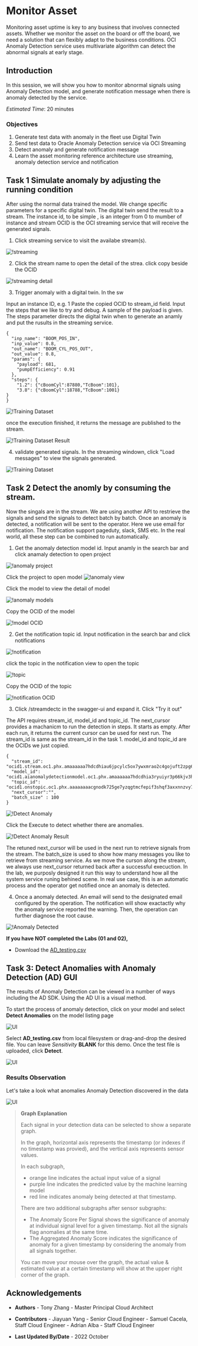 # Monitor Asset

Monitoring asset uptime is key to any business that involves connected assets. Whether we monitor the asset on the board or off the board, we need a solution that can flexibly adapt to the business conditions. OCI Anomaly Detection service uses multivariate algorithm can detect the abnormal signals at early stage.


## Introduction
In this session, we will show you how to monitor abnormal signals using Anomaly Detection model, and generate notification message when there is anomaly detected by the service.

*Estimated Time*: 20 minutes


### Objectives
1. Generate test data with anomaly in the fleet use Digital Twin
2. Send test data to Oracle Anomaly Detection service via OCI Streaming
3. Detect anomaly and generate notification message 
4. Learn the asset monitoring reference architecture use streaming, anomaly detection service and notification


## Task 1 Simulate anomaly by adjusting the running condition
After using the normal data trained the model. We change specific parameters for a specific digital twin. The digital twin send the result to a stream. The instance id, to be simple , is an integer from 0 to mumber of instance and stream OCID is the OCI streaming service that will receive the generated signals.

1. Click streaming service to visit the availabe stream(s).

![!streaming](./images/streaming.png)

2. Click the stream name to open the detail of the strea. click copy beside the OCID

![!streaming detail](./images/streaming-ocid.png)

3. Trigger anomaly with a digital twin. In the sw

Input an instance ID, e.g. 1
Paste the copied OCID to stream_id field.
Input the steps that we like to try and debug. A sample of the payload is given. The steps parameter directs the digital twin when to generate an anamly and put the rusults in the streaming service.

~~~
{
  "inp_name": "BOOM_POS_IN",
  "inp_value": 0.8,
  "out_name": "BOOM_CYL_POS_OUT",
  "out_value": 0.8,
  "params": {
    "payload": 681,
    "pumpEfficiency": 0.91
  },
  "steps": {
    "1.2": {"cBoomCyl":87880,"TcBoom":101},
    "3.8": {"cBoomCyl":18788,"TcBoom":1001}
}
}

~~~
![!Training Dataset](./images/trigger-anomaly.png)

once the execution finished, it returns the message are published to the stream.

![!Training Dataset Result](./images/trigger-anomaly-res.png)


4. validate generated signals. In the streaming windown, click "Load messages" to view the signals generated.

![!Training Dataset](./images/streaming-validation.png)


## Task 2 Detect the anomly by consuming the stream.

Now the singals are in the stream. We are using another API to restrieve the signals and send the signals to detect batch by batch. Once an anomaly is detected, a notification will be sent to the operator. Here we use email for notification. The notification support pageduty, slack, SMS etc. In the real world, all these step can be combined to run automatically.

1. Get the anomaly detection model id. Input anamly in the search bar and click anamaly detection to open project

![!anomaly project](./images/anomaly-model.png)

Click the project to open model
![!anomaly view](./images/model-project.png)

Click the model to view the detail of model

![!anomaly models](./images/model-view.png)

Copy the OCID of the model

![!model OCID](./images/model-ocid.png)

2. Get the notification topic id. Input notification in the search bar and click notifications

![!notification](./images/notification.png)

click the topic in the notification view to open the topic

![!topic](./images/notification-view.png)

Copy the OCID of the topic

![!notification OCID](./images/notification-ocid.png)


3. Click /streamdectc in the swagger-ui and expand it. Click "Try it out"

The API requires stream_id, model_id and topic_id. The next_cursor provides a machanicm to run the detection in steps. It starts as empty. After each run, it returns the current cursor can be used for next run. The stream_id is same as the stream_id in the task 1. model_id and topic_id are the OCIDs we just copied.

~~~
{
  "stream_id": "ocid1.stream.oc1.phx.amaaaaaa7hdcdhiau6jpcylc5ox7ywxmrao2c4gojuft2zpg6sprkuj6rpuq",
  "model_id": "ocid1.aianomalydetectionmodel.oc1.phx.amaaaaaa7hdcdhia3ryuiyr3p66kjv3h6hye4fm7e3tbqbpuna6ztba6wjlq",
  "topic_id": "ocid1.onstopic.oc1.phx.aaaaaaaacgnodk725ge7yzqgtmcfepif3shqf3axxnnzvy77iyftmcv6p6kq",
  "next_cursor":"",
  "batch_size" : 100
}
~~~
![!Detect Anomaly](./images/detect-anomaly.png)

Click the Execute to detect whether there are anomalies.

![!Detect Anomaly Result](./images/detect-anomaly-res.png)

The retuned next_cursor will be used in the next run to retrieve signals from the stream. The batch_size is used to show how many messages you like to retrieve from streaming service. As we move the curson along the stream, we always use next_cursor returned back after a successful execuction. In the lab, we purposly designed it run this way to understand how all the system service runing behined scene. In real use case, this is an automatic process and the operator get notified once an anomaly is detected.

4. Once a anomaly detected. An email will send to the designated email configured by the operation. The notification will show exactactly why the anomaly service reported the warning. Then, the operation can further diagnose the root cause.

![!Anomaly Detected](./images/anomaly-detected-notification.png)





**If you have NOT completed the Labs (01 and 02),**
- Download the [AD_testing.csv](https://objectstorage.us-ashburn-1.oraclecloud.com/p/L5-dC68rtjqN_oY1rqMqJs5vRa5Y0Rph12suyFhqaYN_2lvOlOp_vdCBZPh3OcOI/n/orasenatdpltintegration03/b/AD_bucket/o/AD_Testing.csv) 



## Task 3: Detect Anomalies with Anomaly Detection (AD) GUI



The results of Anomaly Detection can be viewed in a number of ways including the AD SDK. Using the AD UI is a visual method.

To start the process of anomaly detection, click on your model and select **Detect Anomalies** on the model listing page

![UI](./images/imageUI1.png " ")

Select  **AD_testing.csv** from local filesystem or drag-and-drop the desired file.
You can leave _Sensitivity_ **BLANK** for this demo. 
Once the test file is uploaded, click **Detect**.  

![UI](./images/imageUI2.png " ")


### Results Observation

Let's take a look what anomalies Anomaly Detection discovered in the data

![UI](./images/imageUI3.png " ")

>**Graph Explanation**
>
>Each signal in your detection data can be selected to show a separate graph.
>
>In the graph, horizontal axis represents the timestamp (or indexes if no timestamp was provied), and the vertical axis represents sensor values.
>
>In each subgraph, 
>- orange line indicates the actual input value of a signal
>- purple line indicates the predicted value by the machine learning model
>- red line indicates anomaly being detected at that timestamp.
>
>There are two additional subgraphs after sensor subgraphs:
> 
>- The Anomaly Score Per Signal shows the significance of anomaly at individual signal level for a given timestamp. Not all the signals flag anomalies at the same time.
>- The Aggregated Anomaly Score indicates the significance of anomaly for a given timestamp by considering the anomaly from all signals together.
>
>You can move your mouse over the graph, the actual value & estimated value at a certain timestamp will show at the upper right corner of the graph.

## Acknowledgements

- **Authors**
      - Tony Zhang - Master Principal Cloud Architect 
      
- **Contributors** 
      - Jiayuan Yang - Senior Cloud Engineer 
      - Samuel Cacela, Staff Cloud Engineer
      - Adrian Alba - Staff Cloud Engineer
- **Last Updated By/Date** - 2022 October